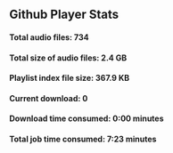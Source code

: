 ## Github Player Stats

#### **Total audio files**: 734

#### **Total size of audio files**: 2.4 GB

#### **Playlist index file size**: 367.9 KB

#### **Current download**: 0

#### **Download time consumed**: 0:00 minutes

#### **Total job time consumed**: 7:23 minutes